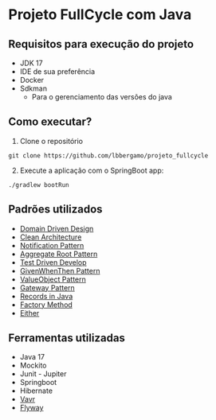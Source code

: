 # Projeto FullCycle com Java

## Requisitos para execução do projeto

- JDK 17
- IDE de sua preferência
- Docker
- Sdkman
    - Para o gerenciamento das versões do java

## Como executar?

1. Clone o repositório

```
git clone https://github.com/lbbergamo/projeto_fullcycle
```

2. Execute a aplicação com o SpringBoot app:

```
./gradlew bootRun
```

## Padrões utilizados

- [Domain Driven Design](https://fullcycle.com.br/domain-driven-design/)
- [Clean Architecture](https://blog.cleancoder.com/uncle-bob/2012/08/13/the-clean-architecture.html)
- [Notification Pattern](https://martinfowler.com/eaaDev/Notification.html)
- [Aggregate Root Pattern](https://martinfowler.com/bliki/DDD_Aggregate.html)
- [Test Driven Develop](https://www.devmedia.com.br/test-driven-development-tdd-simples-e-pratico/18533)
- [GivenWhenThen Pattern](https://martinfowler.com/bliki/GivenWhenThen.html)
- [ValueObject Pattern](https://martinfowler.com/bliki/ValueObject.html)
- [Gateway Pattern](https://martinfowler.com/articles/gateway-pattern.html)
- [Records in Java](https://medium.com/experiencecode/usando-records-em-java-9afecf7495b3)
- [Factory Method](https://refactoring.guru/design-patterns/factory-method)
- [Either](https://docs.vavr.io/#_either)

## Ferramentas utilizadas

- Java 17
- Mockito
- Junit - Jupiter
- Springboot
- Hibernate
- [Vavr](https://www.vavr.io/)
- [Flyway](https://flywaydb.org/)